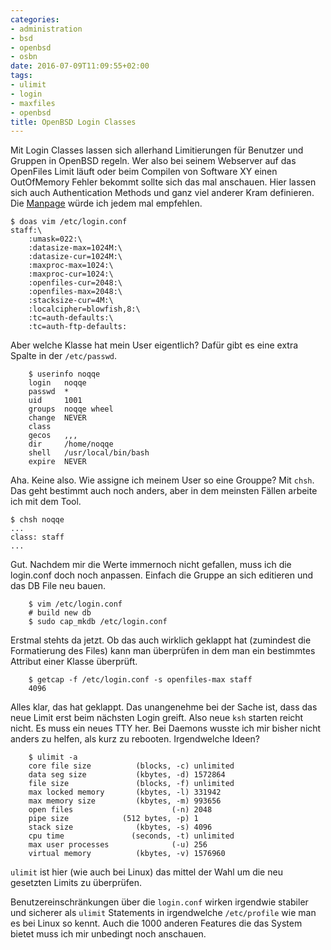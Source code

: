 ```yaml
---
categories:
- administration
- bsd
- openbsd
- osbn
date: 2016-07-09T11:09:55+02:00
tags:
- ulimit
- login
- maxfiles
- openbsd
title: OpenBSD Login Classes
---
```


Mit Login Classes lassen sich allerhand Limitierungen für Benutzer und
Gruppen in OpenBSD regeln. Wer also bei seinem Webserver auf das OpenFiles
Limit läuft oder beim Compilen von Software XY einen OutOfMemory Fehler
bekommt sollte sich das mal anschauen. Hier lassen sich auch Authentication
Methods und ganz viel anderer Kram definieren. Die
[Manpage](http://man.openbsd.org/OpenBSD-current/man5/login.conf.5) würde
ich jedem mal empfehlen.

	$ doas vim /etc/login.conf
	staff:\
        :umask=022:\
        :datasize-max=1024M:\
        :datasize-cur=1024M:\
        :maxproc-max=1024:\
        :maxproc-cur=1024:\
        :openfiles-cur=2048:\
        :openfiles-max=2048:\
        :stacksize-cur=4M:\
        :localcipher=blowfish,8:\
        :tc=auth-defaults:\
        :tc=auth-ftp-defaults:

Aber welche Klasse hat mein User eigentlich? Dafür gibt es eine extra
Spalte in der `/etc/passwd`.

		$ userinfo noqqe
		login   noqqe
		passwd  *
		uid     1001
		groups  noqqe wheel
		change  NEVER
		class
		gecos   ,,,
		dir     /home/noqqe
		shell   /usr/local/bin/bash
		expire  NEVER

Aha. Keine also. Wie assigne ich meinem User so eine Grouppe? Mit `chsh`.
Das geht bestimmt auch noch anders, aber in dem meinsten Fällen arbeite ich
mit dem Tool.

    $ chsh noqqe
    ...
    class: staff
    ...

Gut. Nachdem mir die Werte immernoch nicht gefallen, muss ich die
login.conf doch noch anpassen. Einfach die Gruppe an sich editieren und das
DB File neu bauen.

		$ vim /etc/login.conf
		# build new db
		$ sudo cap_mkdb /etc/login.conf

Erstmal stehts da jetzt. Ob das auch wirklich geklappt hat (zumindest die
Formatierung des Files) kann man überprüfen in dem man ein bestimmtes
Attribut einer Klasse überprüft.

		$ getcap -f /etc/login.conf -s openfiles-max staff
		4096

Alles klar, das hat geklappt. Das unangenehme bei der Sache ist, dass das
neue Limit erst beim nächsten Login greift. Also neue `ksh` starten reicht
nicht. Es muss ein neues TTY her. Bei Daemons wusste ich mir bisher nicht
anders zu helfen, als kurz zu rebooten. Irgendwelche Ideen?

		$ ulimit -a
		core file size          (blocks, -c) unlimited
		data seg size           (kbytes, -d) 1572864
		file size               (blocks, -f) unlimited
		max locked memory       (kbytes, -l) 331942
		max memory size         (kbytes, -m) 993656
		open files                      (-n) 2048
		pipe size            (512 bytes, -p) 1
		stack size              (kbytes, -s) 4096
		cpu time               (seconds, -t) unlimited
		max user processes              (-u) 256
		virtual memory          (kbytes, -v) 1576960

`ulimit` ist hier (wie auch bei Linux) das mittel der Wahl um die neu
gesetzten Limits zu überprüfen.

Benutzereinschränkungen über die `login.conf` wirken irgendwie stabiler und
sicherer als `ulimit` Statements in irgendwelche `/etc/profile` wie man es
bei Linux so kennt. Auch die 1000 anderen Features die das System bietet
muss ich mir unbedingt noch anschauen.
